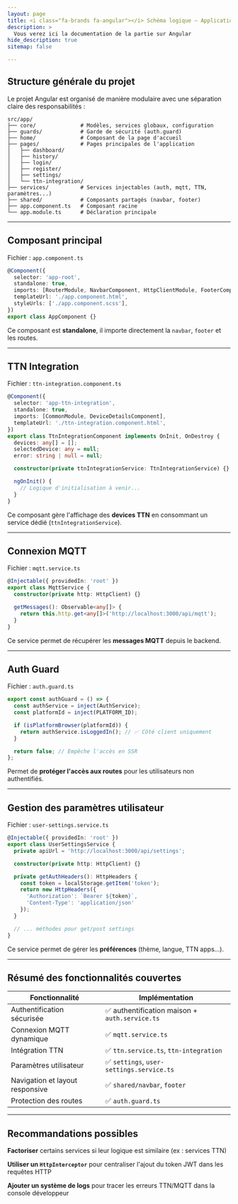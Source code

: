 ```yaml
---
layout: page
title: <i class="fa-brands fa-angular"></i> Schéma logique – Application EcoDrop
description: >
  Vous verez ici la documentation de la partie sur Angular  
hide_description: true
sitemap: false

---
```


## <i class="fas fa-boxes-stacked"></i> Structure générale du projet

Le projet Angular est organisé de manière modulaire avec une séparation claire des responsabilités :

```
src/app/
├── core/              # Modèles, services globaux, configuration
├── guards/            # Garde de sécurité (auth.guard)
├── home/              # Composant de la page d'accueil
├── pages/             # Pages principales de l'application
│   ├── dashboard/
│   ├── history/
│   ├── login/
│   ├── register/
│   ├── settings/
│   └── ttn-integration/
├── services/          # Services injectables (auth, mqtt, TTN, paramètres...)
├── shared/            # Composants partagés (navbar, footer)
├── app.component.ts   # Composant racine
└── app.module.ts      # Déclaration principale
```

---

## <i class="fas fa-cube"></i> Composant principal

Fichier : `app.component.ts`

```ts
@Component({
  selector: 'app-root',
  standalone: true,
  imports: [RouterModule, NavbarComponent, HttpClientModule, FooterComponent],
  templateUrl: './app.component.html',
  styleUrls: ['./app.component.scss'],
})
export class AppComponent {}
```

<i class="fas fa-circle-info"></i> Ce composant est **standalone**, il importe directement la `navbar`, `footer` et les routes.

---

## <i class="fas fa-satellite-dish"></i> TTN Integration

Fichier : `ttn-integration.component.ts`

```ts
@Component({
  selector: 'app-ttn-integration',
  standalone: true,
  imports: [CommonModule, DeviceDetailsComponent],
  templateUrl: './ttn-integration.component.html',
})
export class TtnIntegrationComponent implements OnInit, OnDestroy {
  devices: any[] = [];
  selectedDevice: any = null;
  error: string | null = null;

  constructor(private ttnIntegrationService: TtnIntegrationService) {}

  ngOnInit() {
    // Logique d'initialisation à venir...
  }
}
```

<i class="fas fa-info-circle"></i> Ce composant gère l'affichage des **devices TTN** en consommant un service dédié (`ttnIntegrationService`).

---

## <i class="fas fa-network-wired"></i> Connexion MQTT

Fichier : `mqtt.service.ts`

```ts
@Injectable({ providedIn: 'root' })
export class MqttService {
  constructor(private http: HttpClient) {}

  getMessages(): Observable<any[]> {
    return this.http.get<any[]>('http://localhost:3000/api/mqtt');
  }
}
```

<i class="fas fa-circle-info"></i> Ce service permet de récupérer les **messages MQTT** depuis le backend.

---

## <i class="fas fa-shield-alt"></i> Auth Guard

Fichier : `auth.guard.ts`

```ts
export const authGuard = () => {
  const authService = inject(AuthService);
  const platformId = inject(PLATFORM_ID);

  if (isPlatformBrowser(platformId)) {
    return authService.isLoggedIn(); // ✅ Côté client uniquement
  }

  return false; // Empêche l'accès en SSR
};
```

<i class="fas fa-circle-info"></i> Permet de **protéger l'accès aux routes** pour les utilisateurs non authentifiés.

---

## <i class="fas fa-sliders-h"></i> Gestion des paramètres utilisateur

Fichier : `user-settings.service.ts`

```ts
@Injectable({ providedIn: 'root' })
export class UserSettingsService {
  private apiUrl = 'http://localhost:3000/api/settings';

  constructor(private http: HttpClient) {}

  private getAuthHeaders(): HttpHeaders {
    const token = localStorage.getItem('token');
    return new HttpHeaders({
      'Authorization': `Bearer ${token}`,
      'Content-Type': 'application/json'
    });
  }

  // ... méthodes pour get/post settings
}
```

<i class="fas fa-circle-info"></i> Ce service permet de gérer les **préférences** (thème, langue, TTN apps...).

---

## <i class="fas fa-list-check"></i> Résumé des fonctionnalités couvertes

| <i class="fas fa-puzzle-piece"></i> Fonctionnalité                  | <i class="fas fa-code"></i> Implémentation |
|--------------------------------------|---------------------------------------------|
| Authentification sécurisée           | ✅ authentification maison + `auth.service.ts`   |
| Connexion MQTT dynamique             | ✅ `mqtt.service.ts`                        |
| Intégration TTN                      | ✅ `ttn.service.ts`, `ttn-integration`      |
| Paramètres utilisateur               | ✅ `settings`, `user-settings.service.ts`   |
| Navigation et layout responsive      | ✅ `shared/navbar`, `footer`                |
| Protection des routes                | ✅ `auth.guard.ts`                          |

---

## <i class="fas fa-tools"></i> Recommandations possibles

<i class="fas fa-code-branch"></i> **Factoriser** certains services si leur logique est similaire (ex : services TTN)

<i class="fas fa-key"></i> **Utiliser un `HttpInterceptor`** pour centraliser l'ajout du token JWT dans les requêtes HTTP

<i class="fas fa-bug"></i> **Ajouter un système de logs** pour tracer les erreurs TTN/MQTT dans la console développeur

